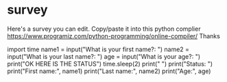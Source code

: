 # survey
Here's a survey you can edit. Copy/paste it into this python complier https://www.programiz.com/python-programming/online-compiler/
Thanks

import time
name1 = input("What is your first name?: ")
name2 = input("What is your last name?: ")
age = input("What is your age?: ")
print("OK HERE IS THE STATUS")
time.sleep(2)
print(" ")
print("Status: ")
print("First name:", name1)
print("Last name:", name2)
print("Age:", age)
